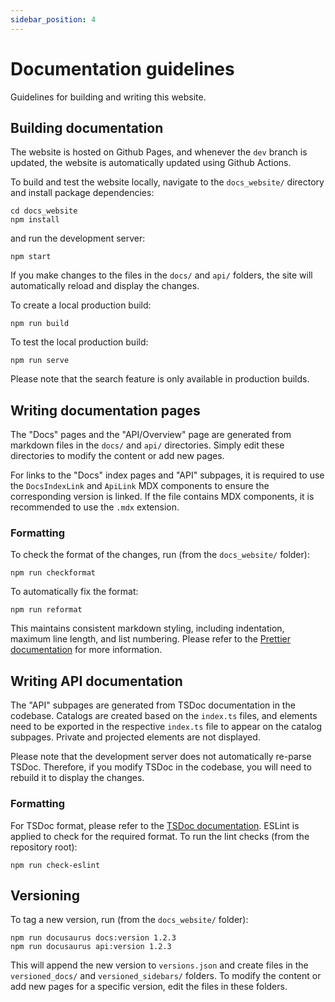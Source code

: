 ```yaml
---
sidebar_position: 4
---
```


# Documentation guidelines

Guidelines for building and writing this website.

## Building documentation

The website is hosted on Github Pages, and whenever the `dev` branch is updated, the website is automatically updated using Github Actions.

To build and test the website locally, navigate to the `docs_website/` directory and install package dependencies:

```
cd docs_website
npm install
```

and run the development server:

```
npm start
```

If you make changes to the files in the `docs/` and `api/` folders, the site will automatically reload and display the changes.

To create a local production build:

```
npm run build
```

To test the local production build:

```
npm run serve
```

Please note that the search feature is only available in production builds.

## Writing documentation pages

The "Docs" pages and the "API/Overview" page are generated from markdown files in the `docs/` and `api/` directories. Simply edit these directories to modify the content or add new pages.

For links to the "Docs" index pages and "API" subpages, it is required to use the `DocsIndexLink` and `ApiLink` MDX components to ensure the corresponding version is linked. If the file contains MDX components, it is recommended to use the `.mdx` extension.

### Formatting

To check the format of the changes, run (from the `docs_website/` folder):

```
npm run checkformat
```

To automatically fix the format:

```
npm run reformat
```

This maintains consistent markdown styling, including indentation, maximum line length, and list numbering. Please refer to the [Prettier documentation](https://prettier.io/blog/2017/11/07/1.8.0.html#markdown-support) for more information.

## Writing API documentation

The "API" subpages are generated from TSDoc documentation in the codebase. Catalogs are created based on the `index.ts` files, and elements need to be exported in the respective `index.ts` file to appear on the catalog subpages. Private and projected elements are not displayed.

Please note that the development server does not automatically re-parse TSDoc. Therefore, if you modify TSDoc in the codebase, you will need to rebuild it to display the changes.

### Formatting

For TSDoc format, please refer to the [TSDoc documentation](https://tsdoc.org). ESLint is applied to check for the required format. To run the lint checks (from the repository root):

```
npm run check-eslint
```

## Versioning

To tag a new version, run (from the `docs_website/` folder):

```
npm run docusaurus docs:version 1.2.3
npm run docusaurus api:version 1.2.3
```

This will append the new version to `versions.json` and create files in the `versioned_docs/` and `versioned_sidebars/` folders. To modify the content or add new pages for a specific version, edit the files in these folders.
